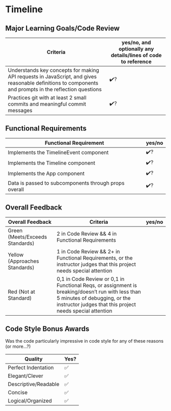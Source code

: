 # Timeline

<!-- Instructors: The checkmarks are already there, so just delete them for any line items that aren't met. -->

## Major Learning Goals/Code Review

<!-- Instructors: Feel free to practice creating specific feedback by referencing a line of code if you'd like. For example, you may say something like "nice custom method in `calculator.rb` line 42." This is optional. -->

| Criteria | yes/no, and optionally any details/lines of code to reference |
| --- | --- |
| Understands key concepts for making API requests in JavaScript, and gives reasonable definitions to components and prompts in the reflection questions | ✔️?
| Practices git with at least 2 small commits and meaningful commit messages | ✔️?

## Functional Requirements

| Functional Requirement | yes/no |
| --- | --- |
Implements the TimelineEvent component | ✔️?
Implements the Timeline component | ✔️?
Implements the App component | ✔️?
Data is passed to subcomponents through props overall | ✔️?

## Overall Feedback

| Overall Feedback | Criteria | yes/no |
| --- | --- | --- |
| Green (Meets/Exceeds Standards) | 2 in Code Review && 4 in Functional Requirements | 
| Yellow (Approaches Standards) | 1 in Code Review && 2+ in Functional Requirements, or the instructor judges that this project needs special attention | 
| Red (Not at Standard) | 0,1 in Code Review or 0,1 in Functional Reqs, or assignment is breaking/doesn’t run with less than 5 minutes of debugging, or the instructor judges that this project needs special attention | 

<!-- ### Additional Feedback -->

<!-- Instructors, feel free to ignore this section if there's nothing else to add. -->

## Code Style Bonus Awards

<!-- Instructors: Please strike a balance between liberal/stingy with these. These are simply built-in pieces of positive feedback; use this to encourage and push students towards a cleaner code style! -->

Was the code particularly impressive in code style for any of these reasons (or more...?)

| Quality | Yes? |
| --- | --- |
| Perfect Indentation | ✅
| Elegant/Clever | ✅
| Descriptive/Readable | ✅
| Concise | ✅
| Logical/Organized | ✅